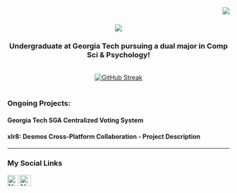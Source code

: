 <img align="right" src="https://visitor-badge.laobi.icu/badge?page_id=nstone213.nstone213" />

<h1 align="center">
    <img src="https://readme-typing-svg.herokuapp.com/?font=Righteous&size=35&center=true&vCenter=true&width=500&height=70&duration=4000&lines=Hi+There!+👋;+I'm+Nicholas+Stone!;" />
</h1>

<h3 align="center">
  Undergraduate at <a href="https://www.gatech.edu" style="text-decoration: none;">Georgia Tech</a> pursuing a dual major in Comp Sci & Psychology!
</h3>

<br/>

<div align="center">
  <a href="https://git.io/streak-stats">
    <img src="https://streak-stats.demolab.com?user=nstone213&theme=dracula&hide_border=true" alt="GitHub Streak" />
  </a>
</div>

<br/>

<h3><strong>Ongoing Projects:</strong></h3>
<h4><a href="https://sga-voting-tracker-q631.vercel.app/" style="text-decoration: none;">Georgia Tech SGA Centralized Voting System</a></h4>
<h4><a href="http://xlr8.online/user-dashboard" style="text-decoration: none;">xlr8: Desmos Cross-Platform Collaboration</a> - <a href="https://xlr8-summary-website.vercel.app/" style="text-decoration: none;">Project Description</a></h4>

---
### My Social Links

[<img align="left" alt="Nicholas | LinkedIn" width="25px" src="https://cdn-icons-png.flaticon.com/512/174/174857.png"/>][linkedin]
[<img align="left" alt="Nicholas | Instagram" width="25px" src="https://i.pinimg.com/originals/43/85/a5/4385a5479214954fa9fab6f1a778623f.png"/>][instagram]


[linkedin]: https://www.linkedin.com/in/nicholasbaronstone/
[instagram]: https://www.instagram.com/nicholasstone21/
